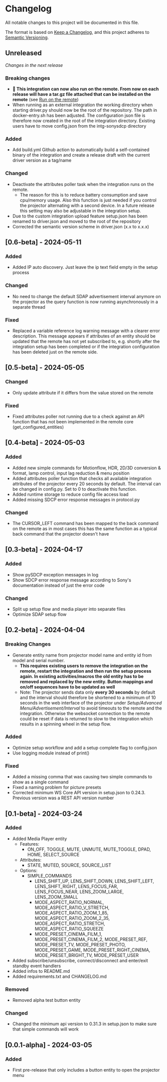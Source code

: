 # Changelog

All notable changes to this project will be documented in this file.

The format is based on [Keep a Changelog](https://keepachangelog.com/en/1.1.0/),
and this project adheres to [Semantic Versioning](https://semver.org/spec/v2.0.0.html).

## Unreleased

*Changes in the next release*

### Breaking changes
- **🎉 This integration can now also run on the remote. From now on each release will have a tar.gz file attached that can be installed on the remote** (see [Run on the remote](/README.md#Run-on-the-remote))
- When running as an external integration the working directory when starting driver.py should now be the root of the repository. The path in docker-entry.sh has been adjusted. The configuration json file is therefore now created in the root of the integration directory. Existing users have to move config.json from the intg-sonysdcp directory
 
### Added
- Add build.yml Github action to automatically build a self-contained binary of the integration and create a release draft with the current driver version as a tag/name

### Changed
- Deactivate the attributes poller task when the integration runs on the remote.
  - The reason for this is to reduce battery consumption and save cpu/memory usage. Also this function is just needed if you control the projector alternating with a second device. In a future release this setting may also be adjustable in the integration setup.
- Due to the custom integration upload feature setup.json has been renamed to driver.json and moved to the root of the repository
- Corrected the semantic version scheme in driver.json (x.x to x.x.x)



## [0.6-beta] - 2024-05-11

### Added
- Added IP auto discovery. Just leave the ip text field empty in the setup process

### Changed
- No need to change the default SDAP advertisement interval anymore on the projector as the query function is now running asynchronously in a separate thread
  
### Fixed
- Replaced a variable reference log warning message with a clearer error description. This message appears if attributes of an entity should be updated that the remote has not yet subscribed to, e.g. shortly after the integration setup has been completed or if the integration configuration has been deleted just on the remote side.



## [0.5-beta] - 2024-05-05

### Changed
- Only update attribute if it differs from the value stored on the remote

### Fixed
- Fixed attributes poller not running due to a check against an API function that has not been implemented in the remote core (get_configured_entities)



## [0.4-beta] - 2024-05-03

### Added
- Added new simple commands for Motionflow, HDR, 2D/3D conversion & format, lamp control, input lag reduction & menu position
- Added attributes poller function that checks all available integration attributes of the projector every 20 seconds by default. The interval can be changed in config.py. Set to 0 to deactivate this function.
- Added runtime storage to reduce config file access load
- Added missing SDCP error response messages in protocol.py
  
### Changed
- The CURSOR_LEFT command has been mapped to the back command on the remote as in most cases this has the same function as a typical back command that the projector doesn't have



## [0.3-beta] - 2024-04-17

### Added
- Show pySDCP exception messages in log
- Show SDCP error response message according to Sony's documentation instead of just the error code

### Changed
- Split up setup flow and media player into separate files
- Optimize SDAP setup flow



## [0.2-beta] - 2024-04-04

### Breaking Changes
- Generate entity name from projector model name and entity id from model and serial number.
  - **This requires existing users to remove the integration on the remote, restart the integration and then run the setup process again. In existing activities/macros the old entity has to be removed and replaced by the new entity. Button mappings and on/off sequences have to be updated as well**
  - Note: The projector sends data only **every 30 seconds** by default and the interval should therefore be shortened to a minimum of 10 seconds in the web interface of the projector under _Setup/Advanced Menu/Advertisement/Interval_ to avoid timeouts to the remote and the integration. Otherwise the websocket connection to the remote could be reset if data is returned to slow to the integration which results in a spinning wheel in the setup flow.

### Added
- Optimize setup workflow and add a setup complete flag to config.json
- Use logging module instead of print()

### Fixed
- Added a missing comma that was causing two simple commands to show as a single command
- Fixed a naming problem for picture presets
- Corrected minimum WS Core API version in setup.json to 0.24.3. Previous version was a REST API version number



## [0.1-beta] - 2024-03-24

### Added

- Added Media Player entity
    - Features:
      - ON_OFF, TOGGLE, MUTE, UNMUTE, MUTE_TOGGLE, DPAD, HOME, SELECT_SOURCE
    - Attributes:
      - STATE, MUTED, SOURCE, SOURCE_LIST
    - Options:
      - SIMPLE_COMMANDS
        - LENS_SHIFT_UP, LENS_SHIFT_DOWN, LENS_SHIFT_LEFT, LENS_SHIFT_RIGHT, LENS_FOCUS_FAR, LENS_FOCUS_NEAR, LENS_ZOOM_LARGE, LENS_ZOOM_SMALL
        - MODE_ASPECT_RATIO_NORMAL, MODE_ASPECT_RATIO_V_STRETCH, MODE_ASPECT_RATIO_ZOOM_1_85, MODE_ASPECT_RATIO_ZOOM_2_35, MODE_ASPECT_RATIO_STRETCH, MODE_ASPECT_RATIO_SQUEEZE
        - MODE_PRESET_CINEMA_FILM_1, MODE_PRESET_CINEMA_FILM_2, MODE_PRESET_REF, MODE_PRESET_TV, MODE_PRESET_PHOTO, MODE_PRESET_GAME, MODE_PRESET_RIGHT_CINEMA, MODE_PRESET_BRIGHT_TV, MODE_PRESET_USER
- Added subscribe/unsubscribe, connect/disconnect and enter/exit standby event handlers
- Added infos to README.md
- Added requirements.txt and CHANGELOG.md


### Removed

- Removed alpha test button entity

### Changed

- Changed the minimum api version to 0.31.3 in setup.json to make sure that simple commands will work

## [0.0.1-alpha] - 2024-03-05

### Added

- First pre-release that only includes a button entity to open the projector menu
